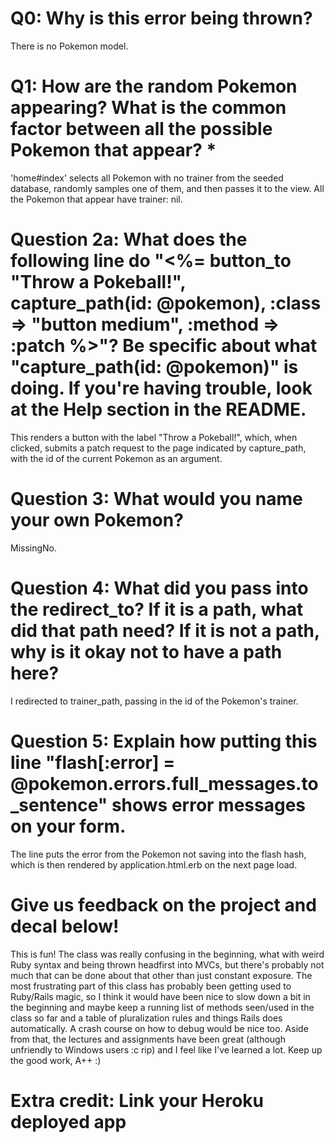 # Q0: Why is this error being thrown?
There is no Pokemon model.

# Q1: How are the random Pokemon appearing? What is the common factor between all the possible Pokemon that appear? *
'home#index' selects all Pokemon with no trainer from the seeded database, randomly samples one of them, and then passes it to the view. All the Pokemon that appear have trainer: nil.

# Question 2a: What does the following line do "<%= button_to "Throw a Pokeball!", capture_path(id: @pokemon), :class => "button medium", :method => :patch %>"? Be specific about what "capture_path(id: @pokemon)" is doing. If you're having trouble, look at the Help section in the README.
This renders a button with the label "Throw a Pokeball!", which, when clicked, submits a patch request to the page indicated by capture_path, with the id of the current Pokemon as an argument.

# Question 3: What would you name your own Pokemon?
MissingNo.

# Question 4: What did you pass into the redirect_to? If it is a path, what did that path need? If it is not a path, why is it okay not to have a path here?
I redirected to trainer_path, passing in the id of the Pokemon's trainer.

# Question 5: Explain how putting this line "flash[:error] = @pokemon.errors.full_messages.to_sentence" shows error messages on your form.
The line puts the error from the Pokemon not saving into the flash hash, which is then rendered by application.html.erb on the next page load.

# Give us feedback on the project and decal below!
This is fun!
The class was really confusing in the beginning, what with weird Ruby syntax and being thrown headfirst into MVCs, but there's probably not much that can be done about that other than just constant exposure. The most frustrating part of this class has probably been getting used to Ruby/Rails magic, so I think it would have been nice to slow down a bit in the beginning and maybe keep a running list of methods seen/used in the class so far and a table of pluralization rules and things Rails does automatically. A crash course on how to debug would be nice too. Aside from that, the lectures and assignments have been great (although unfriendly to Windows users :c rip) and I feel like I've learned a lot. Keep up the good work, A++ :)

# Extra credit: Link your Heroku deployed app
